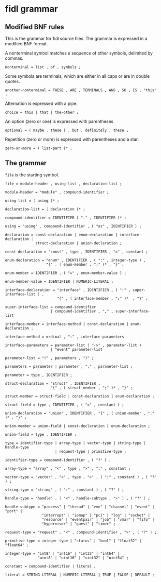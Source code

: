 # fidl grammar

## Modified BNF rules

This is the grammar for fidl source files. The grammar is expressed in
a modified BNF format.

A nonterminal symbol matches a sequence of other symbols, delimited by
commas.
```
nonterminal = list , of , symbols ;
```

Some symbols are terminals, which are either in all caps or are in
double quotes.
```
another-nonterminal = THESE , ARE , TERMINALS , AND , SO , IS , "this" ;
```

Alternation is expressed with a pipe.
```
choice = this | that | the-other ;
```

An option (zero or one) is expressed with parentheses.
```
optional = ( maybe , these ) , but , definitely , these ;
```

Repetition (zero or more) is expressed with parentheses and a star.
```
zero-or-more = ( list-part )* ;
```

## The grammar

`file` is the starting symbol.

```
file = module-header , using-list , declaration-list ;

module-header = "module" , compound-identifier ;

using-list = ( using )* ;

declaration-list = ( declaration )* ;

compound-identifier = IDENTIFIER ( "." , IDENTIFIER )* ;

using = "using" , compound-identifier , ( "as" , IDENTIFIER ) ;

declaration = const-declaration | enum-declaration | interface-declaration |
              struct-declaration | union-declaration ;

const-declaration = "const" , type , IDENTIFIER , "=" , constant ;

enum-declaration = "enum" , IDENTIFIER , ( ":" , integer-type ) ,
                   "{" , ( enum-member , ";" )* , "}" ;

enum-member = IDENTIFIER , ( "=" , enum-member-value ) ;

enum-member-value = IDENTIFIER | NUMERIC-LITERAL ;

interface-declaration = "interface" , IDENTIFIER , ( ":" , super-interface-list ) ,
                        "{" , ( interface-member , ";" )*  , "}" ;

super-interface-list = compound-identifier
                     | compound-identifier , "," , super-interface-list

interface-member = interface-method | const-declaration | enum-declaration ;

interface-method = ordinal , ":" , interface-parameters

interface-parameters = parameter-list ( "->" , parameter-list )
                     | "event" parameter-list

parameter-list = "(" , parameters , ")" ;

parameters = parameter | parameter , "," , parameter-list ;

parameter = type , IDENTIFIER ;

struct-declaration = "struct" , IDENTIFIER ,
                     "{" , ( struct-member , ";" )* , "}" ;

struct-member = struct-field | const-declaration | enum-declaration ;

struct-field = type , IDENTIFIER , ( "=" , constant ) ;

union-declaration = "union" , IDENTIFIER , "{" , ( union-member , ";" )* , "}" ;

union-member = union-field | const-declaration | enum-declaration ;

union-field = type , IDENTIFIER ;

type = identifier-type | array-type | vector-type | string-type | handle-type
                       | request-type | primitive-type ;

identifier-type = compound-identifier , ( "?" ) ;

array-type = "array" , "<" , type , ">" , ":" , constant ;

vector-type = "vector" , "<" , type , ">" , ( ":" , constant ) , ( "?" ) ;

string-type = "string" , ( ":" , constant ) , ( "?" ) ;

handle-type = "handle" , ( "<" , handle-subtype , ">" ) , ( "?" ) ;

handle-subtype = "process" | "thread" | "vmo" | "channel" | "event" | "port" |
                 "interrupt" | "iomap" | "pci" | "log" | "socket" |
                 "resource" | "eventpair" | "job" | "vmar" | "fifo" |
                 "hypervisor" | "guest" | "timer" ;

request-type = "request" , "<" , compound-identifier , ">" , ( "?" ) ;

primitive-type = integer-type | "status" | "bool" | "float32" | "float64" ;

integer-type = "int8" | "int16" | "int32" | "int64" |
               "uint8" | "uint16" | "uint32" | "uint64" ;

constant = compound-identifier | literal ;

literal = STRING-LITERAL | NUMERIC-LITERAL | TRUE | FALSE | DEFAULT ;
```
